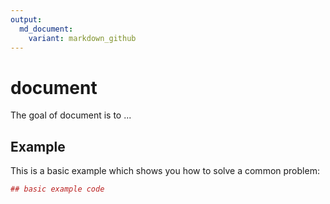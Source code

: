 ```yaml
---
output:
  md_document:
    variant: markdown_github
---
```


<!-- README.md is generated from README.Rmd. Please edit that file -->



# document

The goal of document is to ...

## Example

This is a basic example which shows you how to solve a common problem:


```r
## basic example code
```
